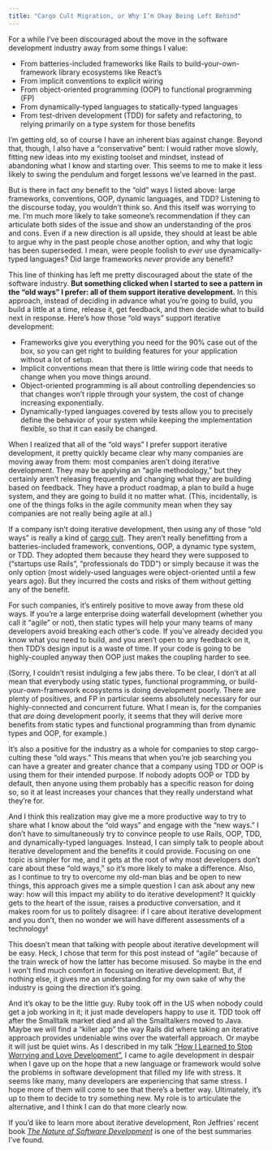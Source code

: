 ```yaml
---
title: "Cargo Cult Migration, or Why I’m Okay Being Left Behind"
---
```


For a while I’ve been discouraged about the move in the software development industry away from some things I value:

- From batteries-included frameworks like Rails to build-your-own-framework library ecosystems like React’s
- From implicit conventions to explicit wiring
- From object-oriented programming (OOP) to functional programming (FP)
- From dynamically-typed languages to statically-typed languages
- From test-driven development (TDD) for safety and refactoring, to relying primarily on a type system for those benefits

I’m getting old, so of course I have an inherent bias against change. Beyond that, though, I also have a “conservative” bent: I would rather move slowly, fitting new ideas into my existing toolset and mindset, instead of abandoning what I know and starting over. This seems to me to make it less likely to swing the pendulum and forget lessons we’ve learned in the past.

But is there in fact *any* benefit to the “old” ways I listed above: large frameworks, conventions, OOP, dynamic languages, and TDD? Listening to the discourse today, you wouldn’t think so. And this itself was worrying to me. I’m much more likely to take someone’s recommendation if they can articulate both sides of the issue and show an understanding of the pros and cons. Even if a new direction is all upside, they should at least be able to argue why in the past people chose another option, and why that logic has been superseded. I mean, were people foolish to *ever* use dynamically-typed languages? Did large frameworks *never* provide any benefit?

This line of thinking has left me pretty discouraged about the state of the software industry. **But something clicked when I started to see a pattern in the “old ways” I prefer: all of them support iterative development.** In this approach, instead of deciding in advance what you’re going to build, you build a little at a time, release it, get feedback, and then decide what to build next in response. Here’s how those “old ways” support iterative development:

- Frameworks give you everything you need for the 90% case out of the box, so you can get right to building features for your application without a lot of setup.
- Implicit conventions mean that there is little wiring code that needs to change when you move things around.
- Object-oriented programming is all about controlling dependencies so that changes won’t ripple through your system, the cost of change increasing exponentially.
- Dynamically-typed languages covered by tests allow you to precisely define the behavior of your system while keeping the implementation flexible, so that it can easily be changed.

When I realized that all of the “old ways” I prefer support iterative development, it pretty quickly became clear why many companies are moving away from them: most companies aren’t doing iterative development. They may be applying an “agile methodology,” but they certainly aren’t releasing frequently and changing what they are building based on feedback. They have a product roadmap, a plan to build a huge system, and they are going to build it no matter what. (This, incidentally, is one of the things folks in the agile community mean when they say companies are not really being agile at all.)

If a company isn’t doing iterative development, then using any of those “old ways” is really a kind of [cargo cult](https://en.wikipedia.org/wiki/Cargo_cult_programming). They aren’t really benefitting from a batteries-included framework, conventions, OOP, a dynamic type system, or TDD. They adopted them because they heard they were supposed to (“startups use Rails”, “professionals do TDD”) or simply because it was the only option (most widely-used languages were object-oriented until a few years ago). But they incurred the costs and risks of them without getting any of the benefit.

For such companies, it’s entirely positive to move away from these old ways. If you’re a large enterprise doing waterfall development (whether you call it “agile” or not), then static types will help your many teams of many developers avoid breaking each other’s code. If you’ve already decided you know what you need to build, and you aren’t open to any feedback on it, then TDD’s design input is a waste of time. If your code is going to be highly-coupled anyway then OOP just makes the coupling harder to see.

(Sorry, I couldn’t resist indulging a few jabs there. To be clear, I don’t at all mean that everybody using static types, functional programming, or build-your-own-framework ecosystems is doing development poorly. There are plenty of positives, and FP in particular seems absolutely necessary for our highly-connected and concurrent future. What I mean is, for the companies that *are* doing development poorly, it seems that they will derive more benefits from static types and functional programming than from dynamic types and OOP, for example.)

It’s also a positive for the industry as a whole for companies to stop cargo-culting these “old ways.” This means that when you’re job searching you can have a greater and greater chance that a company using TDD or OOP is using them for their intended purpose. If nobody adopts OOP or TDD by default, then anyone using them probably has a specific reason for doing so, so it at least increases your chances that they really understand what they’re for.

And I think this realization may give me a more productive way to try to share what I know about the “old ways” and engage with the “new ways.” I don’t  have to simultaneously try to convince people to use Rails, OOP, TDD, and dynamically-typed languages. Instead, I can simply talk to people about iterative development and the benefits it could provide. Focusing on one topic is simpler for me, and it gets at the root of why most developers don’t care about these “old ways,” so it’s more likely to make a difference. Also, as I continue to try to overcome my old-man bias and be open to new things, this approach gives me a simple question I can ask about any new way: how will this impact my ability to do iterative development? It quickly gets to the heart of the issue, raises a productive conversation, and it makes room for us to politely disagree: if I care about iterative development and you don’t, then no wonder we will have different assessments of a technology!

This doesn’t mean that talking with people about iterative development will be easy. Heck, I chose that term for this post instead of “agile” because of the train wreck of how the latter has become misused. So maybe in the end I won’t find much comfort in focusing on iterative development. But, if nothing else, it gives me an understanding for my own sake of why the industry is going the direction it’s going.

And it’s okay to be the little guy. Ruby took off in the US when nobody could get a job working in it; it just made developers happy to use it. TDD took off after the Smalltalk market died and all the Smalltalkers moved to Java. Maybe we will find a “killer app” the way Rails did where taking an iterative approach provides undeniable wins over the waterfall approach. Or maybe it will just be quiet wins. As I described in my talk [“How I Learned to Stop Worrying and Love Development”](https://youtu.be/CxO8VCdkrpU), I came to agile development in despair when I gave up on the hope that a new language or framework would solve the problems in software development that filled my life with stress. It seems like many, many developers are experiencing that same stress. I hope more of them will come to see that there’s a better way. Ultimately, it’s up to them to decide to try something new. My role is to articulate the alternative, and I think I can do that more clearly now.

If you’d like to learn more about iterative development, Ron Jeffries’ recent book [_The Nature of Software Development_](https://pragprog.com/book/rjnsd/the-nature-of-software-development) is one of the best summaries I’ve found.
